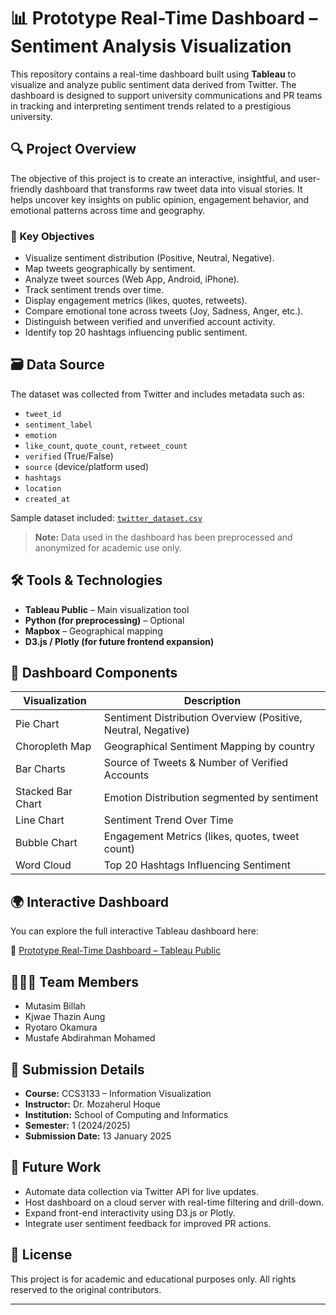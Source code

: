 # 📊 Prototype Real-Time Dashboard – Sentiment Analysis Visualization

This repository contains a real-time dashboard built using **Tableau** to visualize and analyze public sentiment data derived from Twitter. The dashboard is designed to support university communications and PR teams in tracking and interpreting sentiment trends related to a prestigious university.

## 🔍 Project Overview

The objective of this project is to create an interactive, insightful, and user-friendly dashboard that transforms raw tweet data into visual stories. It helps uncover key insights on public opinion, engagement behavior, and emotional patterns across time and geography.

### 🎯 Key Objectives
- Visualize sentiment distribution (Positive, Neutral, Negative).
- Map tweets geographically by sentiment.
- Analyze tweet sources (Web App, Android, iPhone).
- Track sentiment trends over time.
- Display engagement metrics (likes, quotes, retweets).
- Compare emotional tone across tweets (Joy, Sadness, Anger, etc.).
- Distinguish between verified and unverified account activity.
- Identify top 20 hashtags influencing public sentiment.

## 🗃️ Data Source

The dataset was collected from Twitter and includes metadata such as:
- `tweet_id`
- `sentiment_label`
- `emotion`
- `like_count`, `quote_count`, `retweet_count`
- `verified` (True/False)
- `source` (device/platform used)
- `hashtags`
- `location`
- `created_at`

Sample dataset included: [`twitter_dataset.csv`](./twitter_dataset.csv)

> **Note:** Data used in the dashboard has been preprocessed and anonymized for academic use only.

## 🛠️ Tools & Technologies
- **Tableau Public** – Main visualization tool
- **Python (for preprocessing)** – Optional
- **Mapbox** – Geographical mapping
- **D3.js / Plotly (for future frontend expansion)**

## 🧩 Dashboard Components

| Visualization                    | Description                                                                 |
|----------------------------------|-----------------------------------------------------------------------------|
| Pie Chart                        | Sentiment Distribution Overview (Positive, Neutral, Negative)              |
| Choropleth Map                   | Geographical Sentiment Mapping by country                                  |
| Bar Charts                       | Source of Tweets & Number of Verified Accounts                             |
| Stacked Bar Chart                | Emotion Distribution segmented by sentiment                                |
| Line Chart                       | Sentiment Trend Over Time                                                  |
| Bubble Chart                     | Engagement Metrics (likes, quotes, tweet count)                            |
| Word Cloud                       | Top 20 Hashtags Influencing Sentiment                                      |

## 🌍 Interactive Dashboard

You can explore the full interactive Tableau dashboard here:

🔗 [Prototype Real-Time Dashboard – Tableau Public](https://public.tableau.com/views/PrototypeReal-TimeDashboard/PrototypeReal-TimeDashboard)

## 🧑‍🤝‍🧑 Team Members
- Mutasim Billah 
- Kjwae Thazin Aung 
- Ryotaro Okamura 
- Mustafe Abdirahman Mohamed 

## 📅 Submission Details
- **Course:** CCS3133 – Information Visualization  
- **Instructor:** Dr. Mozaherul Hoque  
- **Institution:** School of Computing and Informatics  
- **Semester:** 1 (2024/2025)  
- **Submission Date:** 13 January 2025  

## 🚀 Future Work
- Automate data collection via Twitter API for live updates.
- Host dashboard on a cloud server with real-time filtering and drill-down.
- Expand front-end interactivity using D3.js or Plotly.
- Integrate user sentiment feedback for improved PR actions.

## 📄 License
This project is for academic and educational purposes only. All rights reserved to the original contributors.

---

